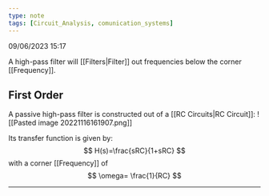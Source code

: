```yaml
---
type: note
tags: [Circuit_Analysis, comunication_systems]
---
```

09/06/2023 15:17

  

A high-pass filter will [[Filters|Filter]] out frequencies below the corner [[Frequency]].

## First Order
A passive high-pass filter is constructed out of a [[RC Circuits|RC Circuit]]:
![[Pasted image 20221116161907.png]]

Its transfer function is given by:
$$
H(s)=\frac{sRC}{1+sRC}
$$
with a corner [[Frequency]] of
$$
\omega= \frac{1}{RC}
$$


---
